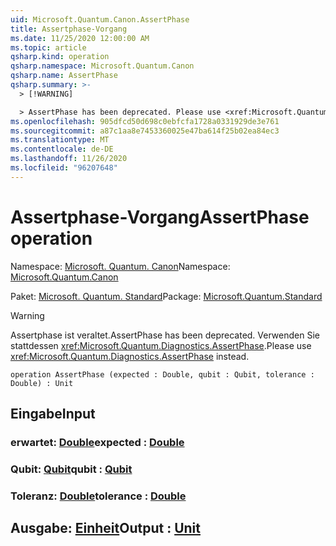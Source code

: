 ```yaml
---
uid: Microsoft.Quantum.Canon.AssertPhase
title: Assertphase-Vorgang
ms.date: 11/25/2020 12:00:00 AM
ms.topic: article
qsharp.kind: operation
qsharp.namespace: Microsoft.Quantum.Canon
qsharp.name: AssertPhase
qsharp.summary: >-
  > [!WARNING]

  > AssertPhase has been deprecated. Please use <xref:Microsoft.Quantum.Diagnostics.AssertPhase> instead.
ms.openlocfilehash: 905dfcd50d698c0ebfcfa1728a0331929de3e761
ms.sourcegitcommit: a87c1aa8e7453360025e47ba614f25b02ea84ec3
ms.translationtype: MT
ms.contentlocale: de-DE
ms.lasthandoff: 11/26/2020
ms.locfileid: "96207648"
---
```

# <a name="assertphase-operation"></a><span data-ttu-id="08da6-102">Assertphase-Vorgang</span><span class="sxs-lookup"><span data-stu-id="08da6-102">AssertPhase operation</span></span>

<span data-ttu-id="08da6-103">Namespace: [Microsoft. Quantum. Canon](xref:Microsoft.Quantum.Canon)</span><span class="sxs-lookup"><span data-stu-id="08da6-103">Namespace: [Microsoft.Quantum.Canon](xref:Microsoft.Quantum.Canon)</span></span>

<span data-ttu-id="08da6-104">Paket: [Microsoft. Quantum. Standard](https://nuget.org/packages/Microsoft.Quantum.Standard)</span><span class="sxs-lookup"><span data-stu-id="08da6-104">Package: [Microsoft.Quantum.Standard](https://nuget.org/packages/Microsoft.Quantum.Standard)</span></span>


> [!WARNING]
> <span data-ttu-id="08da6-105">Assertphase ist veraltet.</span><span class="sxs-lookup"><span data-stu-id="08da6-105">AssertPhase has been deprecated.</span></span> <span data-ttu-id="08da6-106">Verwenden Sie stattdessen <xref:Microsoft.Quantum.Diagnostics.AssertPhase>.</span><span class="sxs-lookup"><span data-stu-id="08da6-106">Please use <xref:Microsoft.Quantum.Diagnostics.AssertPhase> instead.</span></span>



```qsharp
operation AssertPhase (expected : Double, qubit : Qubit, tolerance : Double) : Unit
```


## <a name="input"></a><span data-ttu-id="08da6-107">Eingabe</span><span class="sxs-lookup"><span data-stu-id="08da6-107">Input</span></span>

### <a name="expected--double"></a><span data-ttu-id="08da6-108">erwartet: [Double](xref:microsoft.quantum.lang-ref.double)</span><span class="sxs-lookup"><span data-stu-id="08da6-108">expected : [Double](xref:microsoft.quantum.lang-ref.double)</span></span>




### <a name="qubit--qubit"></a><span data-ttu-id="08da6-109">Qubit: [Qubit](xref:microsoft.quantum.lang-ref.qubit)</span><span class="sxs-lookup"><span data-stu-id="08da6-109">qubit : [Qubit](xref:microsoft.quantum.lang-ref.qubit)</span></span>




### <a name="tolerance--double"></a><span data-ttu-id="08da6-110">Toleranz: [Double](xref:microsoft.quantum.lang-ref.double)</span><span class="sxs-lookup"><span data-stu-id="08da6-110">tolerance : [Double](xref:microsoft.quantum.lang-ref.double)</span></span>





## <a name="output--unit"></a><span data-ttu-id="08da6-111">Ausgabe: [Einheit](xref:microsoft.quantum.lang-ref.unit)</span><span class="sxs-lookup"><span data-stu-id="08da6-111">Output : [Unit](xref:microsoft.quantum.lang-ref.unit)</span></span>

